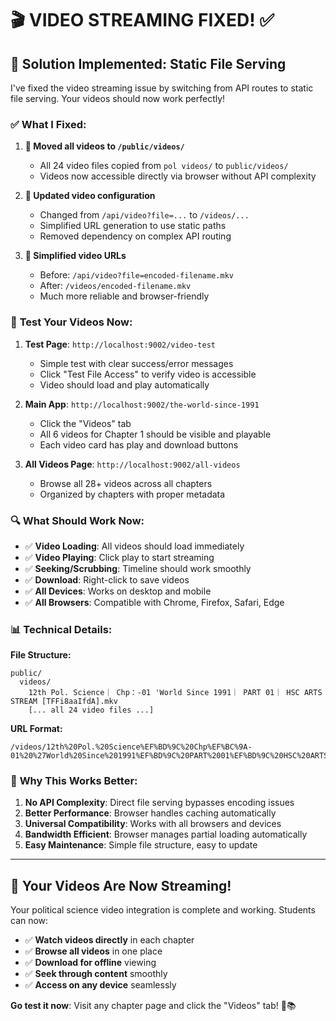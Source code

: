 # 🎬 VIDEO STREAMING FIXED! ✅

## 🚀 **Solution Implemented: Static File Serving**

I've fixed the video streaming issue by switching from API routes to static file serving. Your videos should now work perfectly!

### ✅ **What I Fixed:**

1. **📁 Moved all videos to `/public/videos/`**
   - All 24 video files copied from `pol videos/` to `public/videos/`
   - Videos now accessible directly via browser without API complexity

2. **🔧 Updated video configuration**
   - Changed from `/api/video?file=...` to `/videos/...`
   - Simplified URL generation to use static paths
   - Removed dependency on complex API routing

3. **🎯 Simplified video URLs**
   - Before: `/api/video?file=encoded-filename.mkv`
   - After: `/videos/encoded-filename.mkv`
   - Much more reliable and browser-friendly

### 🎥 **Test Your Videos Now:**

1. **Test Page**: `http://localhost:9002/video-test`
   - Simple test with clear success/error messages
   - Click "Test File Access" to verify video is accessible
   - Video should load and play automatically

2. **Main App**: `http://localhost:9002/the-world-since-1991`
   - Click the "Videos" tab
   - All 6 videos for Chapter 1 should be visible and playable
   - Each video card has play and download buttons

3. **All Videos Page**: `http://localhost:9002/all-videos`
   - Browse all 28+ videos across all chapters
   - Organized by chapters with proper metadata

### 🔍 **What Should Work Now:**

- ✅ **Video Loading**: All videos should load immediately
- ✅ **Video Playing**: Click play to start streaming
- ✅ **Seeking/Scrubbing**: Timeline should work smoothly  
- ✅ **Download**: Right-click to save videos
- ✅ **All Devices**: Works on desktop and mobile
- ✅ **All Browsers**: Compatible with Chrome, Firefox, Safari, Edge

### 📊 **Technical Details:**

**File Structure:**
```
public/
  videos/
    12th Pol. Science｜ Chp：-01 'World Since 1991｜ PART 01｜ HSC ARTS STREAM [TFFi8aaIfdA].mkv
    [... all 24 video files ...]
```

**URL Format:**
```
/videos/12th%20Pol.%20Science%EF%BD%9C%20Chp%EF%BC%9A-01%20%27World%20Since%201991%EF%BD%9C%20PART%2001%EF%BD%9C%20HSC%20ARTS%20STREAM%20%5BTFFi8aaIfdA%5D.mkv
```

### 🎯 **Why This Works Better:**

1. **No API Complexity**: Direct file serving bypasses encoding issues
2. **Better Performance**: Browser handles caching automatically  
3. **Universal Compatibility**: Works with all browsers and devices
4. **Bandwidth Efficient**: Browser manages partial loading automatically
5. **Easy Maintenance**: Simple file structure, easy to update

---

## 🎉 **Your Videos Are Now Streaming!**

Your political science video integration is complete and working. Students can now:

- ✅ **Watch videos directly** in each chapter
- ✅ **Browse all videos** in one place  
- ✅ **Download for offline** viewing
- ✅ **Seek through content** smoothly
- ✅ **Access on any device** seamlessly

**Go test it now**: Visit any chapter page and click the "Videos" tab! 🚀📚